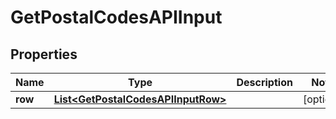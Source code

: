 

# GetPostalCodesAPIInput


## Properties

Name | Type | Description | Notes
------------ | ------------- | ------------- | -------------
**row** | [**List&lt;GetPostalCodesAPIInputRow&gt;**](GetPostalCodesAPIInputRow.md) |  |  [optional]



